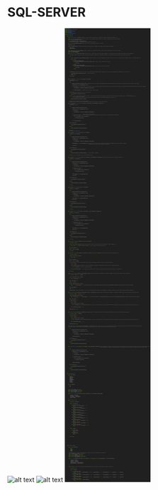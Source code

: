 # SQL-SERVER
![alt text](https://github.com/KursatCAKAL/SQL-SERVER/blob/master/ilk_iliskisel_veritaban%C4%B1_vol1.png)
![alt text](https://github.com/KursatCAKAL/SQL-SERVER/blob/master/ilk_iliskisel_veritaban%C4%B1_vol1_2.png)
![alt text](https://github.com/KursatCAKAL/SQL-SERVER/blob/master/DataAccesLayer.png)
